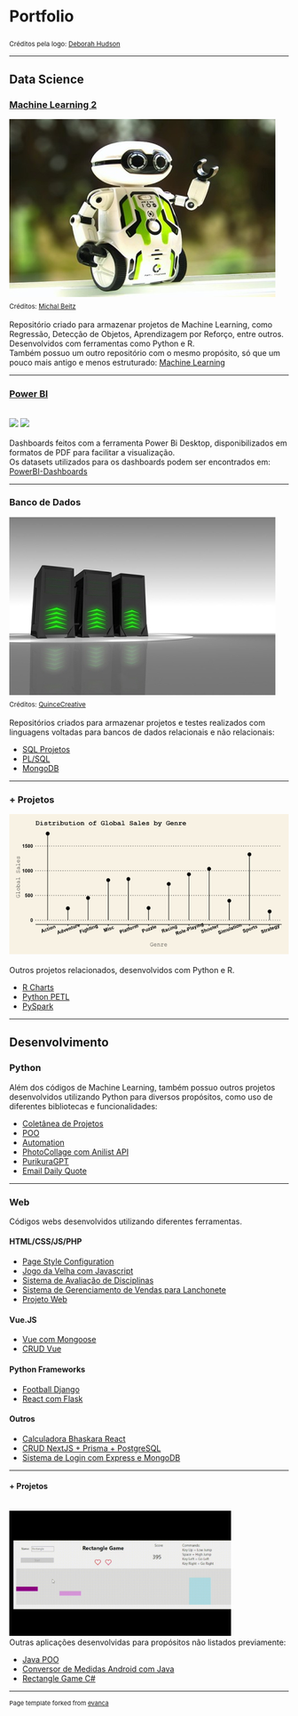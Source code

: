# Portfolio
<sub>Créditos pela logo: [Deborah Hudson](https://pixabay.com/pt/photos/caneta-caligrafia-escrita-carta-3481061/)</sub><br/>

---
## Data Science
### [Machine Learning 2](https://github.com/caneta9999/UsandoMachineLearning-Projetos2)
![Machine Learning](./images/machine_learning.jpg)<br/>
<sub>Créditos: [Michal Beitz](https://pixabay.com/pt/photos/rob%C3%B4-el%C3%A9trico-m%C3%A3o-pl%C3%A1stico-oi-5181307/)</sub><br/>
<br/>Repositório criado para armazenar projetos de Machine Learning, como Regressão, Detecção de Objetos, Aprendizagem por Reforço, entre outros. Desenvolvidos com ferramentas como Python e R.
<br/>Também possuo um outro repositório com o mesmo propósito, só que um pouco mais antigo e menos estruturado: [Machine Learning](https://github.com/caneta9999/UsandoMachineLearning-Projetos)

---
### [Power BI](https://drive.google.com/drive/u/0/folders/1o1pWwGThcNKxJIpAcpyJP4Ejw6yietJW)
<br/><img src="images/dashboard3.jpg?raw=true"/> <img src="images/dashboard4.jpg?raw=true"/><br/>
<br/>Dashboards feitos com a ferramenta Power Bi Desktop, disponibilizados em formatos de PDF para facilitar a visualização.
<br/>Os datasets utilizados para os dashboards podem ser encontrados em: [PowerBI-Dashboards](https://github.com/caneta9999/PowerBI-Dashboards)

---
### Banco de Dados
![Banco de Dados](./images/banco_de_dados.jpg)<br/>
<sub>Créditos: [QuinceCreative](https://pixabay.com/pt/photos/servidor-tecnologia-rede-dados-2891812/)</sub><br/>
<br/>Repositórios criados para armazenar projetos e testes realizados com linguagens voltadas para bancos de dados relacionais e não relacionais:
- [SQL Projetos](https://github.com/caneta9999/UsandoSQL-Projetos)
- [PL/SQL](https://github.com/caneta9999/PLSQL-Tests)
- [MongoDB](https://github.com/caneta9999/MongoDB)

---
### + Projetos
![](./images/charts.gif) <br/>
<br/> Outros projetos relacionados, desenvolvidos com Python e R.
- [R Charts](https://github.com/caneta9999/R-Charts)
- [Python PETL](https://github.com/caneta9999/Python-PETL)
- [PySpark](https://github.com/caneta9999/PySpark)

---
## Desenvolvimento
### Python
Além dos códigos de Machine Learning, também possuo outros projetos desenvolvidos utilizando Python para diversos propósitos, como uso de diferentes bibliotecas e funcionalidades:
- [Coletânea de Projetos](https://github.com/caneta9999/UsandoPython-Projetos)
- [POO](https://github.com/caneta9999/OOPPython)
- [Automation](https://github.com/caneta9999/AutomationPython)
- [PhotoCollage com Anilist API](https://github.com/caneta9999/PhotoCollage_AnimeCharacters)
- [PurikuraGPT](https://github.com/caneta9999/PurikuraGPT)
- [Email Daily Quote](https://github.com/caneta9999/Email-Daily-Quote)

---
### Web
Códigos webs desenvolvidos utilizando diferentes ferramentas.
#### HTML/CSS/JS/PHP
- [Page Style Configuration](https://github.com/caneta9999/Page-Style-Configuration)
- [Jogo da Velha com Javascript](https://github.com/caneta9999/JavaScript-Jogo-da-Velha)
- [Sistema de Avaliação de Disciplinas](https://github.com/caneta9999/sistema-avaliacaodisciplinas)
- [Sistema de Gerenciamento de Vendas para Lanchonete](https://github.com/caneta9999/sgv-lanchonete)
- [Projeto Web](https://github.com/caneta9999/Projeto-Web)

#### Vue.JS
- [Vue com Mongoose](https://github.com/caneta9999/Teste-Vue-Mongoose-Express-Axios)
- [CRUD Vue](https://github.com/caneta9999/CRUD-Vue-JSONServer-Axios)

#### Python Frameworks
- [Football Django](https://github.com/caneta9999/Football-Django)
- [React com Flask](https://github.com/caneta9999/Teste-React-Flask)

#### Outros
- [Calculadora Bhaskara React](https://github.com/caneta9999/Calculadora-Bhaskara-React)
- [CRUD NextJS + Prisma + PostgreSQL](https://github.com/caneta9999/CRUD-NextJS-Prisma-PostgreSQL)
- [Sistema de Login com Express e MongoDB](https://github.com/caneta9999/SistemaLogin-Express-MongoDB)

---
#### + Projetos
<br/><img src="images/rectangle_game.gif?raw=true" width="400"/>
<br/>Outras aplicações desenvolvidas para propósitos não listados previamente:
- [Java POO](https://github.com/caneta9999/Projeto-POO)
- [Conversor de Medidas Android com Java](https://github.com/caneta9999/Conversor-Medidas-Android)
- [Rectangle Game C#](https://github.com/caneta9999/Rectangle-Game)

---
<p style="font-size:11px">Page template forked from <a href="https://github.com/evanca/quick-portfolio">evanca</a></p>
<!-- Remove above link if you don't want to attibute -->
